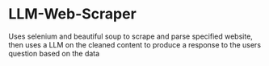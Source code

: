 # LLM-Web-Scraper
Uses selenium and beautiful soup to scrape and parse specified website, then uses a LLM on the cleaned content to produce a response to the users question based on the data
